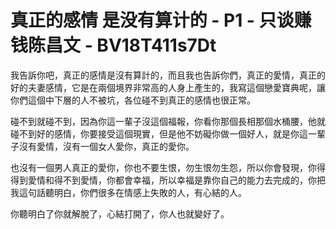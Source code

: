 # 真正的感情 是没有算计的 - P1 - 只谈赚钱陈昌文 - BV18T411s7Dt

我告訴你吧，真正的感情是沒有算計的，而且我也告訴你們，真正的愛情，真正的好的夫妻感情，它是在兩個境界非常高的人身上產生的，我寫這個戀愛寶典呢，讓你們這個中下層的人不被坑，各位碰不到真正的感情也很正常。

碰不到就碰不到，因為你這一輩子沒這個福報，你看你那個長相那個水桶腰，他就碰不到好的感情，你要接受這個現實，但是他不妨礙你做一個好人，就是你這一輩子沒有愛情，沒有一個女人愛你，真正的愛你。

也沒有一個男人真正的愛你，你也不要生恨，勿生恨勿生怨，所以你會發現，你得得到愛情和得不到愛情，你都會幸福，所以幸福是靠你自己的能力去完成的，你把我這句話聽明白，你們很多在情感上失敗的人，有心結的人。

你聽明白了你就解脫了，心結打開了，你人也就變好了。